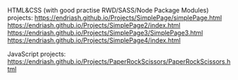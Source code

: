 HTML&CSS (with good practise RWD/SASS/Node Package Modules) projects:
https://endriash.github.io/Projects/SimplePage/simplePage.html
https://endriash.github.io/Projects/SimplePage2/index.html
https://endriash.github.io/Projects/SimplePage3/SimplePage3.html
https://endriash.github.io/Projects/SimplePage4/index.html

JavaScript projects:
https://endriash.github.io/Projects/PaperRockScissors/PaperRockScissors.html
